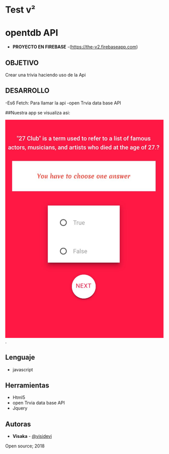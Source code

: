 # Test v²

# **opentdb API**
- **PROYECTO EN FIREBASE** -(https://the-v2.firebaseapp.com)


##  **OBJETIVO**
Crear una trivia haciendo uso de la Api

##  **DESARROLLO**

-Es6 Fetch: Para llamar la api
-open Trvia data base API

##Nuestra app se visualiza asi:


![Alt text](assets/img/scree2.jpeg).

##  Lenguaje 
- javascript

##  Herramientas

- Html5
- open Trvia data base API
- Jquery

## Autoras


- **Visaka** - [@visidevi](https://github.com/visidevi)



Open source; 2018
